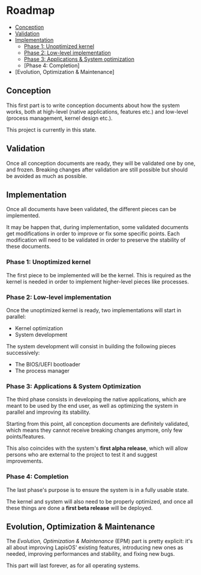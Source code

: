 # Roadmap

- [Conception](#conception)
- [Validation](#validation)
- [Implementation](#implementation)
	- [Phase 1: Unoptimized kernel](#phase-1-unoptimized-kernel)
	- [Phase 2: Low-level implementation](#phase-2-low-level-implementation)
	- [Phase 3: Applications & System optimization](#phase-3-applications-system-optimization)
	- [Phase 4: Completion]
- [Evolution, Optimization & Maintenance]

## Conception
This first part is to write conception documents about how the system works, both at
high-level (native applications, features etc.) and low-level (process management, kernel
design etc.).

This project is currently in this state.

## Validation
Once all conception documents are ready, they will be validated one by one,
and frozen. Breaking changes after validation are still possible but should
be avoided as much as possible.

## Implementation
Once all documents have been validated, the different pieces can be implemented.

It may be happen that, during implementation, some validated documents get
modifications in order to improve or fix some specific points. Each modification
will need to be validated in order to preserve the stability of these documents.

### Phase 1: Unoptimized kernel
The first piece to be implemented will be the kernel. This is required as the
kernel is needed in order to implement higher-level pieces like processes.

### Phase 2: Low-level implementation
Once the unoptimized kernel is ready, two implementations will start in parallel:
- Kernel optimization
- System development

The system development will consist in building the following pieces successively:
- The BIOS/UEFI bootloader
- The process manager

### Phase 3: Applications & System Optimization
The third phase consists in developing the native applications, which are
meant to be used by the end user, as well as optimizing the system in
parallel and improving its stability.

Starting from this point, all conception documents are definitely validated,
which means they cannot receive breaking changes anymore, only few points/features.

This also coincides with the system's **first alpha release**, which will allow persons
who are external to the project to test it and suggest improvements.

### Phase 4: Completion
The last phase's purpose is to ensure the system is in a fully usable state.

The kernel and system will also need to be properly optimized, and once all
these things are done a **first beta release** will be deployed.

## Evolution, Optimization & Maintenance
The *Evolution, Optimization & Maintenance* (EPM) part is pretty explicit: it's all
about improving LapisOS' existing features, introducing new ones as needed, improving
performances and stability, and fixing new bugs.

This part will last forever, as for all operating systems.